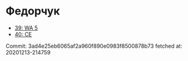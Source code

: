 # Федорчук
- [39: WA 5](39.md)
- [40: CE](40.md)

Commit: 3ad4e25eb6065af2a960f890e0983f8500878b73
 fetched at: 20201213-214759
